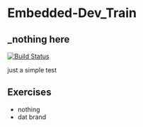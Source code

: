 # Embedded-Dev_Train
## _nothing here


[![Build Status](https://travis-ci.org/joemccann/dillinger.svg?branch=master)](https://travis-ci.org/joemccann/dillinger)

just a simple test

## Exercises
- nothing
- dat brand
